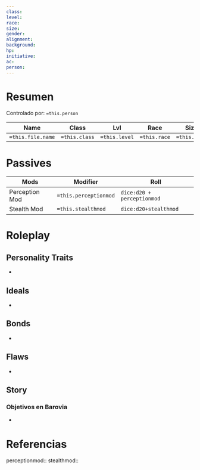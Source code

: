 ```yaml
---
class: 
level: 
race: 
size: 
gender: 
alignment: 
background: 
hp: 
initiative: 
ac: 
person:
---
```


# Resumen
Controlado por: `=this.person`

| Name              | Class         | Lvl           | Race         | Size         | Gender         | Alignment         | Background         | HP         | AC         | Initiative         |
| ----------------- | ------------- | ------------- | ------------ | ------------ | -------------- | ----------------- | ------------------ | ---------- | ---------- | ------------------ |
| `=this.file.name` | `=this.class` | `=this.level` | `=this.race` | `=this.size` | `=this.gender` | `=this.alignment` | `=this.background` | `=this.hp` | `=this.ac` | `=this.initiative` |

# Passives

| Mods           | Modifier              | Roll                       |
| -------------- | --------------------- | -------------------------- |
| Perception Mod | `=this.perceptionmod` | `dice:d20 + perceptionmod` |
| Stealth Mod    | `=this.stealthmod`    | `dice:d20+stealthmod`      |
# Roleplay

## Personality Traits
- 

## Ideals
- 
## Bonds
- 
## Flaws
- 
## Story
### Objetivos en Barovia
- 
# Referencias
perceptionmod::
stealthmod::